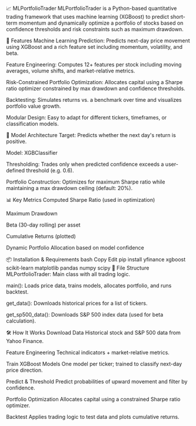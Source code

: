 📈 MLPortfolioTrader
MLPortfolioTrader is a Python-based quantitative trading framework that uses machine learning (XGBoost) to predict short-term momentum and dynamically optimize a portfolio of stocks based on confidence thresholds and risk constraints such as maximum drawdown.

🚀 Features
Machine Learning Prediction: Predicts next-day price movement using XGBoost and a rich feature set including momentum, volatility, and beta.

Feature Engineering: Computes 12+ features per stock including moving averages, volume shifts, and market-relative metrics.

Risk-Constrained Portfolio Optimization: Allocates capital using a Sharpe ratio optimizer constrained by max drawdown and confidence thresholds.

Backtesting: Simulates returns vs. a benchmark over time and visualizes portfolio value growth.

Modular Design: Easy to adapt for different tickers, timeframes, or classification models.

🧠 Model Architecture
Target: Predicts whether the next day's return is positive.

Model: XGBClassifier

Thresholding: Trades only when predicted confidence exceeds a user-defined threshold (e.g. 0.6).

Portfolio Construction: Optimizes for maximum Sharpe ratio while maintaining a max drawdown ceiling (default: 20%).

📊 Key Metrics Computed
Sharpe Ratio (used in optimization)

Maximum Drawdown

Beta (30-day rolling) per asset

Cumulative Returns (plotted)

Dynamic Portfolio Allocation based on model confidence

📦 Installation & Requirements
bash
Copy
Edit
pip install yfinance xgboost scikit-learn matplotlib pandas numpy scipy
📁 File Structure
MLPortfolioTrader: Main class with all trading logic.

main(): Loads price data, trains models, allocates portfolio, and runs backtest.

get_data(): Downloads historical prices for a list of tickers.

get_sp500_data(): Downloads S&P 500 index data (used for beta calculation).

🛠 How It Works
Download Data
Historical stock and S&P 500 data from Yahoo Finance.

Feature Engineering
Technical indicators + market-relative metrics.

Train XGBoost Models
One model per ticker; trained to classify next-day price direction.

Predict & Threshold
Predict probabilities of upward movement and filter by confidence.

Portfolio Optimization
Allocates capital using a constrained Sharpe ratio optimizer.

Backtest
Applies trading logic to test data and plots cumulative returns.

